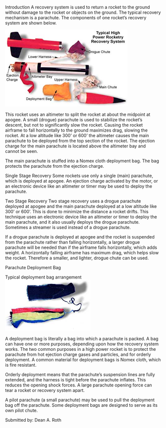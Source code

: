 Introduction A recovery system is used to return a rocket to the ground without damage to the rocket or objects on the ground. The typical recovery mechanism is a parachute. The components of one rocket’s recovery system are shown below.

![](/images/recovery_rocket.jpg)

This rocket uses an altimeter to split the rocket at about the midpoint at apogee. A small (drogue) parachute is used to stabilize the rocket’s descent, but not to significantly slow the rocket. Causing the rocket airframe to fall horizontally to the ground maximizes drag, slowing the rocket. At a low altitude like 300’ or 600’ the altimeter causes the main parachute to be deployed from the top section of the rocket. The ejection charge for the main parachute is located above the altimeter bay and cannot be seen.

The main parachute is stuffed into a Nomex cloth deployment bag. The bag protects the parachute from the ejection charge.

Single Stage Recovery Some rockets use only a single (main) parachute, which is deployed at apogee. An ejection charge activated by the motor, or an electronic device like an altimeter or timer may be used to deploy the parachute.

Two Stage Recovery Two stage recovery uses a drogue parachute deployed at apogee and the main parachute deployed at a low altitude like 300’ or 600’. This is done to minimize the distance a rocket drifts. This technique uses an electronic device like an altimeter or timer to deploy the main parachute, and it also usually deploys the drogue parachute. Sometimes a streamer is used instead of a drogue parachute.

If a drogue parachute is deployed at apogee and the rocket is suspended from the parachute rather than falling horizontally, a larger drogue parachute will be needed than if the airframe falls horizontally, which adds weight. A horizontally falling airframe has maximum drag, which helps slow the rocket. Therefore a smaller, and lighter, drogue chute can be used.

Parachute Deployment Bag

Typical deployment bag arrangement ![](/images/recovery_deploymentbag.jpg)

A deployment bag is literally a bag into which a parachute is packed. A bag can have one or more purposes, depending upon how the recovery system works. The two common purposes in a high power rocket is to protect the parachute from hot ejection charge gases and particles, and for orderly deployment. A common material for deployment bags is Nomex cloth, which is fire resistant.

Orderly deployment means that the parachute’s suspension lines are fully extended, and the harness is tight before the parachute inflates. This reduces the opening shock forces. A large parachute opening force can tear a rocket or recovery system apart.

A pilot parachute (a small parachute) may be used to pull the deployment bag off the parachute. Some deployment bags are designed to serve as its own pilot chute.

Submitted by: Dean A. Roth
